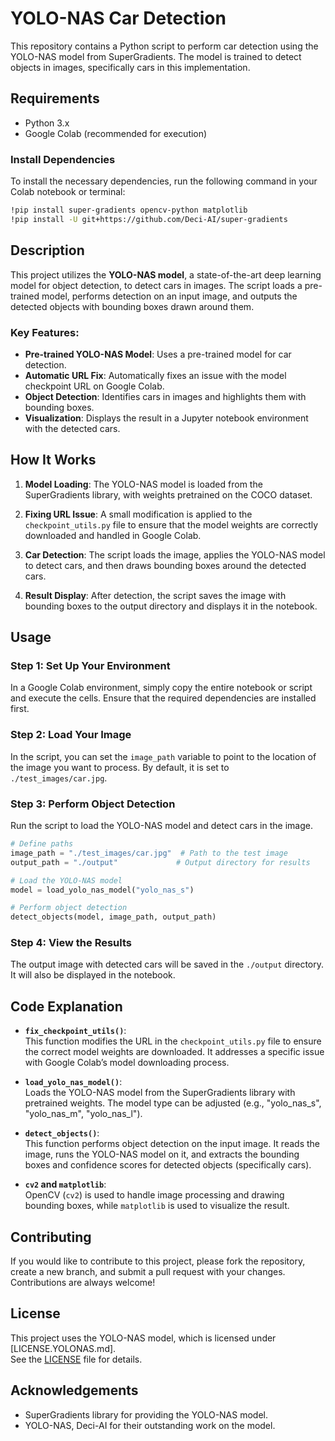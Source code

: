 # YOLO-NAS Car Detection

This repository contains a Python script to perform car detection using the YOLO-NAS model from SuperGradients. The model is trained to detect objects in images, specifically cars in this implementation.

## Requirements

- Python 3.x
- Google Colab (recommended for execution)

### Install Dependencies

To install the necessary dependencies, run the following command in your Colab notebook or terminal:

```bash
!pip install super-gradients opencv-python matplotlib
!pip install -U git+https://github.com/Deci-AI/super-gradients
```

## Description

This project utilizes the **YOLO-NAS model**, a state-of-the-art deep learning model for object detection, to detect cars in images. The script loads a pre-trained model, performs detection on an input image, and outputs the detected objects with bounding boxes drawn around them.

### Key Features:
- **Pre-trained YOLO-NAS Model**: Uses a pre-trained model for car detection.
- **Automatic URL Fix**: Automatically fixes an issue with the model checkpoint URL on Google Colab.
- **Object Detection**: Identifies cars in images and highlights them with bounding boxes.
- **Visualization**: Displays the result in a Jupyter notebook environment with the detected cars.

## How It Works

1. **Model Loading**: 
   The YOLO-NAS model is loaded from the SuperGradients library, with weights pretrained on the COCO dataset.
   
2. **Fixing URL Issue**: 
   A small modification is applied to the `checkpoint_utils.py` file to ensure that the model weights are correctly downloaded and handled in Google Colab.
   
3. **Car Detection**: 
   The script loads the image, applies the YOLO-NAS model to detect cars, and then draws bounding boxes around the detected cars.

4. **Result Display**: 
   After detection, the script saves the image with bounding boxes to the output directory and displays it in the notebook.

## Usage

### Step 1: Set Up Your Environment

In a Google Colab environment, simply copy the entire notebook or script and execute the cells. Ensure that the required dependencies are installed first.

### Step 2: Load Your Image

In the script, you can set the `image_path` variable to point to the location of the image you want to process. By default, it is set to `./test_images/car.jpg`.

### Step 3: Perform Object Detection

Run the script to load the YOLO-NAS model and detect cars in the image.

```python
# Define paths
image_path = "./test_images/car.jpg"  # Path to the test image
output_path = "./output"             # Output directory for results

# Load the YOLO-NAS model
model = load_yolo_nas_model("yolo_nas_s")

# Perform object detection
detect_objects(model, image_path, output_path)
```

### Step 4: View the Results

The output image with detected cars will be saved in the `./output` directory. It will also be displayed in the notebook.

## Code Explanation

- **`fix_checkpoint_utils()`**:  
   This function modifies the URL in the `checkpoint_utils.py` file to ensure the correct model weights are downloaded. It addresses a specific issue with Google Colab’s model downloading process.

- **`load_yolo_nas_model()`**:  
   Loads the YOLO-NAS model from the SuperGradients library with pretrained weights. The model type can be adjusted (e.g., "yolo_nas_s", "yolo_nas_m", "yolo_nas_l").

- **`detect_objects()`**:  
   This function performs object detection on the input image. It reads the image, runs the YOLO-NAS model on it, and extracts the bounding boxes and confidence scores for detected objects (specifically cars).

- **`cv2` and `matplotlib`**:  
   OpenCV (`cv2`) is used to handle image processing and drawing bounding boxes, while `matplotlib` is used to visualize the result.

## Contributing

If you would like to contribute to this project, please fork the repository, create a new branch, and submit a pull request with your changes. Contributions are always welcome!

## License

This project uses the YOLO-NAS model, which is licensed under [LICENSE.YOLONAS.md].  
See the [LICENSE](./LICENSE) file for details.

## Acknowledgements

- SuperGradients library for providing the YOLO-NAS model.
- YOLO-NAS, Deci-AI for their outstanding work on the model.
